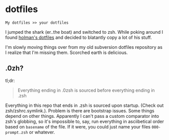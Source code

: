 dotfiles
========

    My dotfiles >> your dotfiles

I jumped the shark (er..the boat) and switched to zsh. While poking around I found [holman's dotfiles](https://github.com/holman/dotfiles) and decided to blatantly copy a lot of his stuff.

I'm slowly moving things over from my old subversion dotfiles repository as I realize that I'm missing them. Scorched earth is delicious.

.0zh?
-----

tl;dr:

> Everything ending in .0zsh is sourced before everything ending in .zsh

Everything in this repo that ends in .zsh is sourced upon startup. (Check out zsh/zshrc.symlink.). Problem is there are bootstrap issues. Some things depend on other things. Apparently I can't pass a custom comparator into zsh's globbing, so it's impossible to, say, run everything in asciibetical order based on `basename` of the file. If it were, you could just name your files `000-prompt.zsh` or whatever.
